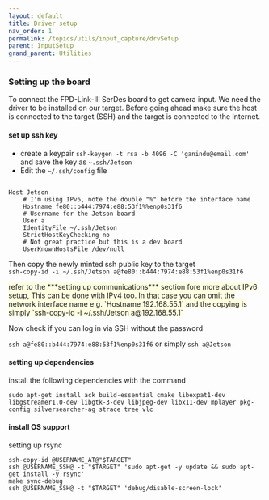 ```yaml
---
layout: default
title: Driver setup
nav_order: 1 
permalink: /topics/utils/input_capture/drvSetup
parent: InputSetup
grand_parent: Utilities
---
```


### Setting up the board 

<p>To connect the FPD-Link-III SerDes board to get camera input. We need the driver to be installed on our target. Before going ahead
make sure the host is connected to the target (SSH) and the target is connected to the Internet. 
</p>

#### set up ssh key 

* create a keypair `ssh-keygen -t rsa -b 4096 -C 'ganindu@email.com'` and save the key as `~.ssh/Jetson`
* Edit the `~/.ssh/config` file

```

Host Jetson 
	# I'm using IPv6, note the double "%" before the interface name 
	Hostname fe80::b444:7974:e88:53f1%%enp0s31f6
	# Username for the Jetson board 
	User a
	IdentityFile ~/.ssh/Jetson
	StrictHostKeyChecking no
	# Not great practice but this is a dev board
	UserKnownHostsFile /dev/null

```

Then copy the newly minted ssh public key to the target <br>
`ssh-copy-id -i ~/.ssh/Jetson a@fe80::b444:7974:e88:53f1%enp0s31f6`


<span style="background-color:LightYellow">
refer to the ***setting up communications*** section fore more about  IPv6 setup, This can be done with IPv4 too. In that case you can omit the network interface name e.g. `Hostname 192.168.55.1` and the copying is simply `ssh-copy-id -i ~/.ssh/Jetson a@192.168.55.1` </span>

Now check if you can log in via SSH without the password 

`ssh a@fe80::b444:7974:e88:53f1%enp0s31f6` or simply `ssh a@Jetson`

#### setting up dependencies 

install the following dependencies with the command
	
```sudo apt-get install ack build-essential cmake libexpat1-dev libgstreamer1.0-dev libgtk-3-dev libjpeg-dev libx11-dev mplayer pkg-config silversearcher-ag strace tree vlc```

#### install OS support 

setting up rsync 

```
ssh-copy-id @USERNAME_AT@"$TARGET"
ssh @USERNAME_SSH@ -t "$TARGET" 'sudo apt-get -y update && sudo apt-get install -y rsync'
make sync-debug
ssh @USERNAME_SSH@ -t "$TARGET" 'debug/disable-screen-lock'
```




	




